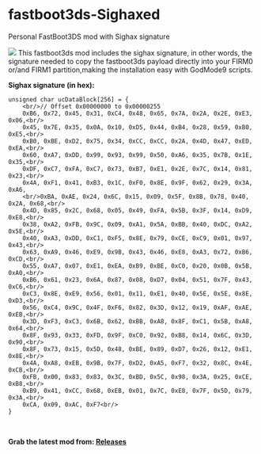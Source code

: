 # fastboot3ds-Sighaxed
Personal FastBoot3DS mod with Sighax signature

<img src="https://github.com/daviiid99/fastboot3ds-Sighaxed/blob/main/logo.png">
This fastboot3ds mod includes the sighax signature, in other words, the signature needed to copy the fastboot3ds payload directly into your FIRM0 or/and FIRM1 partition,making the installation easy with GodMode9 scripts.
<br/>

<b>Sighax signature (in hex):</b><br/>
```
unsigned char ucDataBlock[256] = {
	<br/>// Offset 0x00000000 to 0x00000255
	0xB6, 0x72, 0x45, 0x31, 0xC4, 0x48, 0x65, 0x7A, 0x2A, 0x2E, 0xE3, 0x06,<br/>
	0x45, 0x7E, 0x35, 0x0A, 0x10, 0xD5, 0x44, 0xB4, 0x28, 0x59, 0xB0, 0xE5,<br/>
	0xB0, 0xBE, 0xD2, 0x75, 0x34, 0xCC, 0xCC, 0x2A, 0x4D, 0x47, 0xED, 0xEA,<br/>
	0x60, 0xA7, 0xDD, 0x99, 0x93, 0x99, 0x50, 0xA6, 0x35, 0x7B, 0x1E, 0x35,<br/>
	0xDF, 0xC7, 0xFA, 0xC7, 0x73, 0xB7, 0xE1, 0x2E, 0x7C, 0x14, 0x81, 0x23,<br/>
	0x4A, 0xF1, 0x41, 0xB3, 0x1C, 0xF0, 0x8E, 0x9F, 0x62, 0x29, 0x3A, 0xA6,
	<br/>0xBA, 0xAE, 0x24, 0x6C, 0x15, 0x09, 0x5F, 0x8B, 0x78, 0x40, 0x2A, 0x68,<br/>
	0x4D, 0x85, 0x2C, 0x68, 0x05, 0x49, 0xFA, 0x5B, 0x3F, 0x14, 0xD9, 0xE8,<br/>
	0x38, 0xA2, 0xFB, 0x9C, 0x09, 0xA1, 0x5A, 0xBB, 0x40, 0xDC, 0xA2, 0x5E,<br/>
	0x40, 0xA3, 0xDD, 0xC1, 0xF5, 0x8E, 0x79, 0xCE, 0xC9, 0x01, 0x97, 0x43,<br/>
	0x63, 0xA9, 0x46, 0xE9, 0x9B, 0x43, 0x46, 0xE8, 0xA3, 0x72, 0xB6, 0xCD,<br/>
	0x55, 0xA7, 0x07, 0xE1, 0xEA, 0xB9, 0xBE, 0xC0, 0x20, 0x0B, 0x5B, 0xA0,<br/>
	0xB6, 0x61, 0x23, 0x6A, 0x87, 0x08, 0xD7, 0x04, 0x51, 0x7F, 0x43, 0xC6,<br/>
	0xC3, 0x8E, 0xE9, 0x56, 0x01, 0x11, 0xE1, 0x40, 0x5E, 0x5E, 0x8E, 0xD3,<br/>
	0x56, 0xC4, 0x9C, 0x4F, 0xF6, 0x82, 0x3D, 0x12, 0x19, 0xAF, 0xAE, 0xEB,<br/>
	0x3D, 0xF3, 0xC3, 0x6B, 0x62, 0xBB, 0xA8, 0x8F, 0xC1, 0x5B, 0xA8, 0x64,<br/>
	0x8F, 0x93, 0x33, 0xFD, 0x9F, 0xC0, 0x92, 0xB8, 0x14, 0x6C, 0x3D, 0x90,<br/>
	0x8F, 0x73, 0x15, 0x5D, 0x48, 0xBE, 0x89, 0xD7, 0x26, 0x12, 0xE1, 0x8E,<br/>
	0x4A, 0xA8, 0xEB, 0x9B, 0x7F, 0xD2, 0xA5, 0xF7, 0x32, 0x8C, 0x4E, 0xCB,<br/>
	0xFB, 0x00, 0x83, 0x83, 0x3C, 0xBD, 0x5C, 0x98, 0x3A, 0x25, 0xCE, 0xB8,<br/>
	0xB9, 0x41, 0xCC, 0x68, 0xEB, 0x01, 0x7C, 0xE8, 0x7F, 0x5D, 0x79, 0x3A,<br/>
	0xCA, 0x09, 0xAC, 0xF7<br/>
}
```
<br/>

<b>Grab the latest mod from:<b/> <a href="https://github.com/daviiid99/fastboot3ds-Sighaxed/releases">Releases</a>
